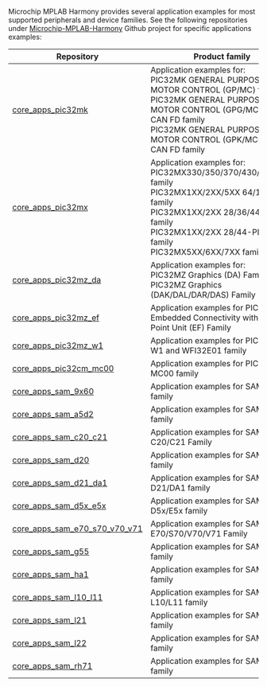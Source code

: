 Microchip MPLAB Harmony provides several application examples for most supported peripherals and device families. See the following repositories under [Microchip-MPLAB-Harmony](https://github.com/Microchip-MPLAB-Harmony) Github project for specific applications examples:

| Repository | Product family |
| ---------- | -------------- |
| [core_apps_pic32mk](https://github.com/Microchip-MPLAB-Harmony/core_apps_pic32mk) | Application examples for: <br> PIC32MK GENERAL PURPOSE AND MOTOR CONTROL (GP/MC) family <br> PIC32MK GENERAL PURPOSE AND MOTOR CONTROL (GPG/MCJ) WITH CAN FD family <br> PIC32MK GENERAL PURPOSE AND MOTOR CONTROL (GPK/MCM) WITH CAN FD family |
| [core_apps_pic32mx](https://github.com/Microchip-MPLAB-Harmony/core_apps_pic32mx) | Application examples for: <br> PIC32MX330/350/370/430/450/470 family <br> PIC32MX1XX/2XX/5XX 64/100-PIN family <br> PIC32MX1XX/2XX 28/36/44-PIN family <br> PIC32MX1XX/2XX 28/44-PIN XLP family <br> PIC32MX5XX/6XX/7XX  family |
| [core_apps_pic32mz_da](https://github.com/Microchip-MPLAB-Harmony/core_apps_pic32mz_da) | Application examples for: <br> PIC32MZ Graphics (DA) Family <br> PIC32MZ Graphics (DAK/DAL/DAR/DAS) Family |
| [core_apps_pic32mz_ef](https://github.com/Microchip-MPLAB-Harmony/core_apps_pic32mz_ef) | Application examples for PIC32MZ Embedded Connectivity with Floating Point Unit (EF) Family |
| [core_apps_pic32mz_w1](https://github.com/Microchip-MPLAB-Harmony/core_apps_pic32mz_w1) | Application examples for PIC32MZ W1 and WFI32E01 family|
| [core_apps_pic32cm_mc00](https://github.com/Microchip-MPLAB-Harmony/core_apps_pic32cm_mc00) | Application examples for PIC32CM MC00 family|
| [core_apps_sam_9x60](https://github.com/Microchip-MPLAB-Harmony/core_apps_sam_9x60) | Application examples for SAM9X60 family |
| [core_apps_sam_a5d2](https://github.com/Microchip-MPLAB-Harmony/core_apps_sam_a5d2) | Application examples for SAMA5D2 family |
| [core_apps_sam_c20_c21](https://github.com/Microchip-MPLAB-Harmony/core_apps_sam_c20_c21) | Application examples for SAM C20/C21 Family |
| [core_apps_sam_d20](https://github.com/Microchip-MPLAB-Harmony/core_apps_sam_d20) | Application examples for SAM D20 family|
| [core_apps_sam_d21_da1](https://github.com/Microchip-MPLAB-Harmony/core_apps_sam_d21_da1) | Application examples for SAM D21/DA1 family|
| [core_apps_sam_d5x_e5x](https://github.com/Microchip-MPLAB-Harmony/core_apps_sam_d5x_e5x) | Application examples for SAM D5x/E5x family|
| [core_apps_sam_e70_s70_v70_v71](https://github.com/Microchip-MPLAB-Harmony/core_apps_sam_e70_s70_v70_v71) | Application examples for SAM E70/S70/V70/V71 Family |
| [core_apps_sam_g55](https://github.com/Microchip-MPLAB-Harmony/core_apps_sam_g55) | Application examples for  SAM G55 family|
| [core_apps_sam_ha1](https://github.com/Microchip-MPLAB-Harmony/core_apps_sam_ha1) | Application examples for SAM HA1 family |
| [core_apps_sam_l10_l11](https://github.com/Microchip-MPLAB-Harmony/core_apps_sam_l10_l11) | Application examples for SAM L10/L11 family |
| [core_apps_sam_l21](https://github.com/Microchip-MPLAB-Harmony/core_apps_sam_l21) | Application examples for SAM L21 family|
| [core_apps_sam_l22](https://github.com/Microchip-MPLAB-Harmony/core_apps_sam_l22) | Application examples for SAM L22 family |
| [core_apps_sam_rh71](https://github.com/Microchip-MPLAB-Harmony/core_apps_sam_rh71) | Application examples for SAMRH71 family |
